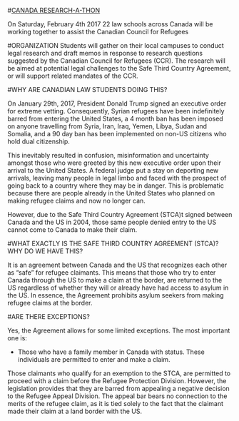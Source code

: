 #[CANADA RESEARCH-A-THON](http://research4refugees.com/)

On Saturday, February 4th 2017
22 law schools across Canada will be working together to assist the Canadian Council for Refugees

#ORGANIZATION
Students will gather on their local campuses to conduct legal research and draft memos in response to research questions suggested by the Canadian Council for Refugees (CCR). The research will be aimed at potential legal challenges to the Safe Third Country Agreement, or will support related mandates of the CCR.

#WHY ARE CANADIAN LAW STUDENTS DOING THIS?

On January 29th, 2017, President Donald Trump signed an executive order for extreme vetting. Consequently, Syrian refugees have been indefinitely barred from entering the United States, a 4 month ban has been imposed on anyone travelling from Syria, Iran, Iraq, Yemen, Libya, Sudan and Somalia, and a 90 day ban has been implemented on non-US citizens who hold dual citizenship. 

This inevitably resulted in confusion, misinformation and uncertainty amongst those who were greeted by this new executive order upon their arrival to the United States. A federal judge put a stay on deporting new arrivals, leaving many people in legal limbo and faced with the prospect of going back to a country where they may be in danger. This is problematic because there are people already in the United States who planned on making refugee claims and now no longer can. 

However, due to the Safe Third Country Agreement (STCA)t signed between Canada and the US in 2004, those same people denied entry to the US cannot come to Canada to make their claim.


#WHAT EXACTLY IS THE SAFE THIRD COUNTRY AGREEMENT (STCA)? WHY DO WE HAVE THIS?

It is an agreement between Canada and the US that recognizes each other as “safe” for refugee claimants. This means that those who try to enter Canada through the US to make a claim at the border, are returned to the US regardless of whether they will or already have had access to asylum in the US. In essence, the Agreement prohibits asylum seekers from making refugee claims at the border.


#ARE THERE EXCEPTIONS?

Yes, the Agreement allows for some limited exceptions. The most important one is: 
- Those who have a family member in Canada with status. These individuals are permitted to enter and make a claim. 

Those claimants who qualify for an exemption to the STCA, are permitted to proceed with a claim before the Refugee Protection Division. However, the legislation provides that they are barred from appealing a negative decision to the Refugee Appeal Division. The appeal bar bears no connection to the merits of the refugee claim, as it is tied solely to the fact that the claimant made their claim at a land border with the US.
